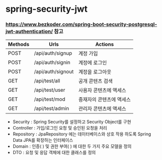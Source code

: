 # spring-security-jwt
### https://www.bezkoder.com/spring-boot-security-postgresql-jwt-authentication/ 참고
| Methods | Urls              | Actions       |
|---------|-------------------|---------------|
| POST    | /api/auth/signup  | 계정 가입         |
| POST    | /api/auth/signin  | 계정에 로그인       |
| POST    | /api/auth/signout | 계정을 로그아웃      |
| GET     | /api/test/all     | 공개 콘텐츠 검색     |
| GET     | /api/test/user    | 사용자 콘텐츠에 액세스  |
| GET     | /api/test/mod     | 중재자의 콘텐츠에 액세스 |
| GET     | /api/test/admin   | 관리자 콘텐츠에 액세스  |


- Security :  Spring Security를 ​​설정하고 Security Object를 구현
- Controller :  가입/로그인 요청 및 승인된 요청을 처리
- Repository : JpaRepository 에는 데이터베이스와 상호 작용 하도록 Spring Data JPA를 확장하는 인터페이스
- Domain : 인증( ) 및 권한 부여( ) 에 대한 두 가지 주요 모델을 정의
- DTO : 요청 및 응답 객체에 대한 클래스를 정의